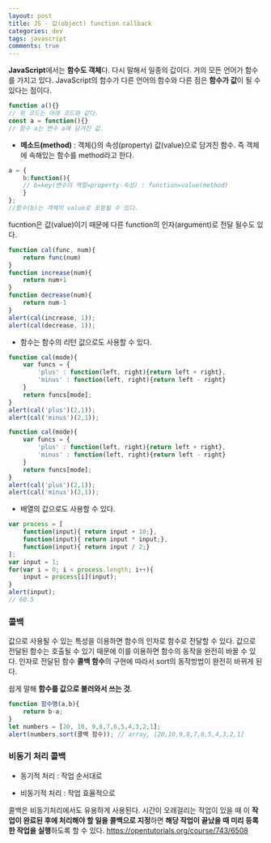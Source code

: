 ```yaml
---  
layout: post
title: JS - 값(object) function callback
categories: dev
tags: javascript
comments: true
---
```


**JavaScript**에서는 **함수도 객체**다. 다시 말해서 일종의 값이다. 거의 모든 언어가 함수를 가지고 있다. JavaScript의 함수가 다른 언어의 함수와 다른 점은 **함수가 값**이 될 수 있다는 점이다. 

```javascript
function a(){}
// 위 코드는 아래 코드와 같다.
const a = function(){}
// 함수 a는 변수 a에 담겨진 값. 
```
- **메소드(method)** : 객체{}의 속성(property) 값(value)으로 담겨진 함수. 즉 객체에 속해있는 함수를 method라고 한다.

```javascript
a = {
    b:function(){
    // b=key(변수의 역할=property-속성) : function=value(method)
    }
};
//함수(b)는 객체의 value로 포함될 수 있다.
```

fucntion은 값(value)이기 때문에 다른 function의 인자(argument)로 전달 될수도 있다. 

```javascript
function cal(func, num){
    return func(num)
}
function increase(num){
    return num+1
}
function decrease(num){
    return num-1
}
alert(cal(increase, 1));
alert(cal(decrease, 1));
```

- 함수는 함수의 리턴 값으로도 사용할 수 있다.

```javascript
function cal(mode){
    var funcs = {
        'plus' : function(left, right){return left + right},
        'minus' : function(left, right){return left - right}
    }
    return funcs[mode];
}
alert(cal('plus')(2,1));
alert(cal('minus')(2,1));  
```

```javascript
function cal(mode){
    var funcs = {
        'plus' : function(left, right){return left + right},
        'minus' : function(left, right){return left - right}
    }
    return funcs[mode];
}
alert(cal('plus')(2,1));
alert(cal('minus')(2,1));   
```

- 배열의 값으로도 사용할 수 있다.

```javascript
var process = [
    function(input){ return input + 10;},
    function(input){ return input * input;},
    function(input){ return input / 2;}
];
var input = 1;
for(var i = 0; i < process.length; i++){
    input = process[i](input);
}
alert(input);
// 60.5
```

### 콜백
값으로 사용될 수 있는 특성을 이용하면 함수의 인자로 함수로 전달할 수 있다. 값으로 전달된 함수는 호출될 수 있기 때문에 이를 이용하면 함수의 동작을 완전히 바꿀 수 있다. 인자로 전달된 함수 **콜백 함수**의 구현에 따라서 sort의 동작방법이 완전히 바뀌게 된다.

쉽게 말해 **함수를 값으로 불러와서 쓰는 것**.

```javascript
function 함수명(a,b){
    return b-a;
}
let numbers = [20, 10, 9,8,7,6,5,4,3,2,1];
alert(numbers.sort(콜백 함수)); // array, [20,10,9,8,7,6,5,4,3,2,1]
```

### 비동기 처리 콜백
- 동기적 처리 : 작업 순서대로

- 비동기적 처리 : 작업 효율적으로

콜백은 비동기처리에서도 유용하게 사용된다. 시간이 오래걸리는 작업이 있을 때 이 **작업이 완료된 후에 처리해야 할 일을 콜백으로 지정**하면 **해당 작업이 끝났을 때 미리 등록한 작업을 실행**하도록 할 수 있다.
https://opentutorials.org/course/743/6508
